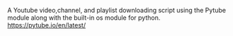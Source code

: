 A Youtube video,channel, and playlist downloading script using the Pytube module along with the built-in os module for python.
https://pytube.io/en/latest/
